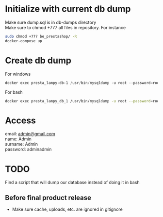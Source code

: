 # Initialize with current db dump
Make sure dump.sql is in db-dumps directory  
Make sure to chmod +777 all files in repository. For instance
```bash
sudo chmod +777 be_prestashop/ -R
docker-compose up
```

# Create db dump
For windows
```powershell
docker exec presta_lampy-db-1 /usr/bin/mysqldump -u root --password=root presta_lamps | Set-Content ./tmp/dump.sql
```
For bash
```bash
docker exec presta_lampy_db_1 /usr/bin/mysqldump -u root --password=root presta_lamps > dump_backup.sql
```

# Access
email: admin@gmail.com  
name: Admin  
surname: Admin  
password: adminadmin

# TODO
Find a script that will dump our database instead of doing it in bash

## Before final product release
- Make sure cache, uploads, etc. are ignored in gitignore